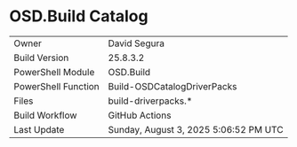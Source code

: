 ﻿# OSD.Build Catalog

| | |
|-|-|
| Owner | David Segura |
| Build Version | 25.8.3.2 |
| PowerShell Module | OSD.Build |
| PowerShell Function | Build-OSDCatalogDriverPacks |
| Files | build-driverpacks.* |
| Build Workflow | GitHub Actions |
| Last Update | Sunday, August 3, 2025 5:06:52 PM UTC |
